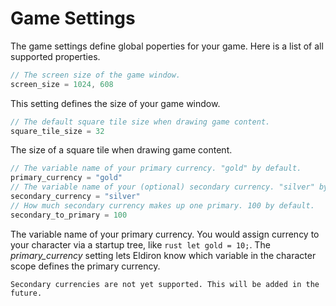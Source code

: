 # Game Settings

The game settings define global poperties for your game. Here is a list of all supported properties.

```rust
// The screen size of the game window.
screen_size = 1024, 608
```

This setting defines the size of your game window.

```rust
// The default square tile size when drawing game content.
square_tile_size = 32
```

The size of a square tile when drawing game content.

```rust
// The variable name of your primary currency. "gold" by default.
primary_currency = "gold"
// The variable name of your (optional) secondary currency. "silver" by default.
secondary_currency = "silver"
// How much secondary currency makes up one primary. 100 by default.
secondary_to_primary = 100
```

The variable name of your primary currency. You would assign currency to your character via a startup tree, like ```rust let gold = 10;```. The *primary_currency* setting lets Eldiron know which variable in the character scope defines the primary currency.

```admonish Note
Secondary currencies are not yet supported. This will be added in the future.
```
